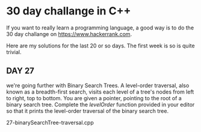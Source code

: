 # 30 day challange in C++

If you want to really learn a programming language, a good way is to do the 30 day challange on https://www.hackerrank.com.

Here are my solutions for the last 20 or so days. The first week is so is quite trivial.

## DAY 27

we're going further with Binary Search Trees. A level-order traversal, 
also known as a breadth-first search, visits each level of a tree's nodes from left to right, top to bottom. You 
are given a pointer, pointing to the root of a binary search tree. Complete the *levelOrder* 
function provided in your editor so that it prints the level-order traversal of the binary search tree.

  27-binarySearchTree-traversal.cpp
